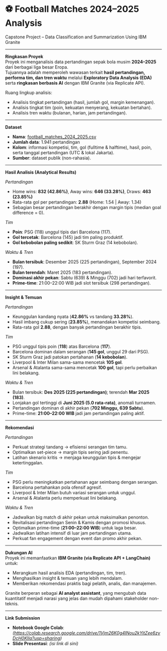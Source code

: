 # ⚽ Football Matches 2024–2025 Analysis 
Capstone Project – Data Classification and Summarization Using IBM Granite

---

**Ringkasan Proyek**  
Proyek ini menganalisis data pertandingan sepak bola musim **2024–2025** dari berbagai liga besar Eropa.  
Tujuannya adalah memperoleh wawasan terkait **hasil pertandingan, performa tim, dan tren waktu** melalui **Exploratory Data Analysis (EDA)** serta **ringkasan berbasis AI** dengan IBM Granite (via Replicate API).  

Ruang lingkup analisis:  
- Analisis tingkat pertandingan (hasil, jumlah gol, margin kemenangan).  
- Analisis tingkat tim (poin, kekuatan menyerang, kekuatan bertahan).  
- Analisis tren waktu (bulanan, harian, jam pertandingan).  

---

**Dataset**  
- **Nama**: [football_matches_2024_2025.csv](https://www.kaggle.com/datasets/tarekmasryo/football-matches-20242025-top-5-leagues) 
- **Jumlah data**: 1.941 pertandingan  
- **Kolom**: informasi kompetisi, tim, gol (fulltime & halftime), hasil, poin, serta tanggal pertandingan (UTC & lokal Jakarta).  
- **Sumber**: dataset publik (non-rahasia).  

---

**Hasil Analisis (Analytical Results)**  

*Pertandingan*  
- Home wins: **832 (42.86%)**, Away wins: **646 (33.28%)**, Draws: **463 (23.85%)**  
- Rata-rata gol per pertandingan: **2.88** (Home: 1.54 | Away: 1.34)  
- Sebagian besar pertandingan berakhir dengan margin tipis (median goal difference = 0).  

*Tim*  
- **Poin**: PSG (118) unggul tipis dari Barcelona (117).  
- **Gol tercetak**: Barcelona (145) jadi tim paling produktif.  
- **Gol kebobolan paling sedikit**: SK Sturm Graz (14 kebobolan).  

*Waktu & Tren*  
- **Bulan tersibuk**: Desember 2025 (225 pertandingan), September 2024 (197).  
- **Bulan terendah**: Maret 2025 (183 pertandingan).  
- **Dominasi akhir pekan**: Sabtu (639) & Minggu (702) jadi hari terfavorit.  
- **Prime-time**: 21:00–22:00 WIB jadi slot tersibuk (298 pertandingan).  

---

**Insight & Temuan**  

*Pertandingan*  
- Keunggulan kandang nyata (**42.86%** vs tandang **33.28%**).  
- Hasil imbang cukup sering (**23.85%**), menandakan kompetisi seimbang.  
- Rata-rata gol **2.88**, dengan banyak pertandingan berakhir tipis.  

*Tim*  
- PSG unggul tipis poin (**118**) atas Barcelona (**117**).  
- Barcelona dominan dalam serangan (**145 gol**, unggul 29 dari PSG).  
- SK Sturm Graz jadi patokan pertahanan (**14 kebobolan**).  
- Liverpool & Inter Milan sama-sama mencetak **105 gol**.  
- Arsenal & Atalanta sama-sama mencetak **100 gol**, tapi perlu perbaikan lini belakang.  

*Waktu & Tren*  
- Bulan tersibuk: **Des 2025 (225 pertandingan)**; terendah **Mar 2025 (183)**.  
- Lonjakan gol tertinggi di **Juni 2025 (5.0 rata-rata)**, anomali turnamen.  
- Pertandingan dominan di akhir pekan (**702 Minggu, 639 Sabtu**).  
- Prime-time: **21:00–22:00 WIB** jadi jam pertandingan paling aktif.  

---

**Rekomendasi**  

*Pertandingan*  
- Perkuat strategi tandang → efisiensi serangan tim tamu.  
- Optimalkan set-piece → margin tipis sering jadi penentu.  
- Latihan skenario kritis → menjaga keunggulan tipis & mengejar ketertinggalan.  

*Tim*  
- PSG perlu meningkatkan pertahanan agar seimbang dengan serangan.  
- Barcelona pertahankan pola ofensif agresif.  
- Liverpool & Inter Milan butuh variasi serangan untuk unggul.  
- Arsenal & Atalanta perlu memperkuat lini belakang.  

*Waktu & Tren*  
- Jadwalkan big match di akhir pekan untuk maksimalkan penonton.  
- Revitalisasi pertandingan Senin & Kamis dengan promosi khusus.  
- Optimalkan prime-time (**21:00–22:00 WIB**) untuk laga besar.  
- Jadwalkan latihan intensif di luar jam pertandingan utama.  
- Perkuat fan engagement dengan event dan promo akhir pekan.  

---

**Dukungan AI**  
Proyek ini memanfaatkan **IBM Granite (via Replicate API + LangChain)** untuk:  
- Merangkum hasil analisis EDA (pertandingan, tim, tren).  
- Menghasilkan insight & temuan yang lebih mendalam.  
- Memberikan rekomendasi praktis bagi pelatih, analis, dan manajemen.  

Granite berperan sebagai **AI analyst assistant**, yang mengubah data kuantitatif menjadi narasi yang jelas dan mudah dipahami stakeholder non-teknis.  

---

**Link Submission**  
- **Notebook Google Colab**: *(https://colab.research.google.com/drive/1Vjm26K0g4INou2kYitZee6zyDcH0KlIa?usp=sharing)*  
- **Slide Presentasi**: *(isi link di sini)*  

